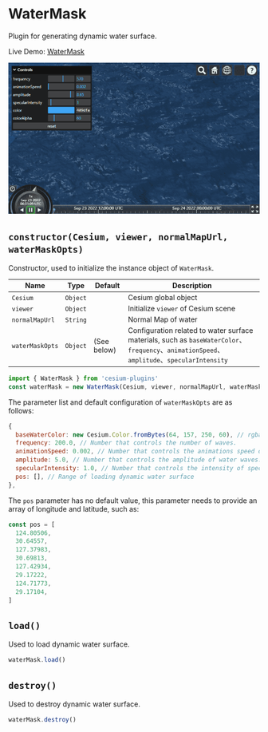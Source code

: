 # WaterMask

Plugin for generating dynamic water surface.

Live Demo: [WaterMask](https://syzdev.cn/cesium-plugins/example/WaterMask.html)

![WaterMask](/screenshot/WaterMask.png)

## `constructor(Cesium, viewer, normalMapUrl, waterMaskOpts)`

Constructor, used to initialize the instance object of `WaterMask`.

| Name            | Type     | Default     | Description                                                                                                                             |
| --------------- | -------- | ----------- | --------------------------------------------------------------------------------------------------------------------------------------- |
| `Cesium`        | `Object` |             | Cesium global object                                                                                                                    |
| `viewer`        | `Object` |             | Initialize `viewer` of Cesium scene                                                                                                     |
| `normalMapUrl`  | `String` |             | Normal Map of water                                                                                                                     |
| `waterMaskOpts` | `Object` | (See below) | Configuration related to water surface materials, such as `baseWaterColor`、`frequency`、`animationSpeed`、`amplitude`、`specularIntensity` |

```javascript
import { WaterMask } from 'cesium-plugins'
const waterMask = new WaterMask(Cesium, viewer, normalMapUrl, waterMaskOpts)
```

The parameter list and default configuration of `waterMaskOpts` are as follows:

```javascript
{
  baseWaterColor: new Cesium.Color.fromBytes(64, 157, 250, 60), // rgba color object base color of the water.
  frequency: 200.0, // Number that controls the number of waves.
  animationSpeed: 0.002, // Number that controls the animations speed of the water.
  amplitude: 5.0, // Number that controls the amplitude of water waves.
  specularIntensity: 1.0, // Number that controls the intensity of specular reflections.
  pos: [], // Range of loading dynamic water surface
},
```

The `pos` parameter has no default value, this parameter needs to provide an array of longitude and latitude, such as:

```javascript
const pos = [
  124.80506,
  30.64557,
  127.37983,
  30.69813,
  127.42934,
  29.17222,
  124.71773,
  29.17104,
]
```

## `load()`

Used to load dynamic water surface.

```javascript
waterMask.load()
```

## `destroy()`

Used to destroy dynamic water surface.

```javascript
waterMask.destroy()
```

